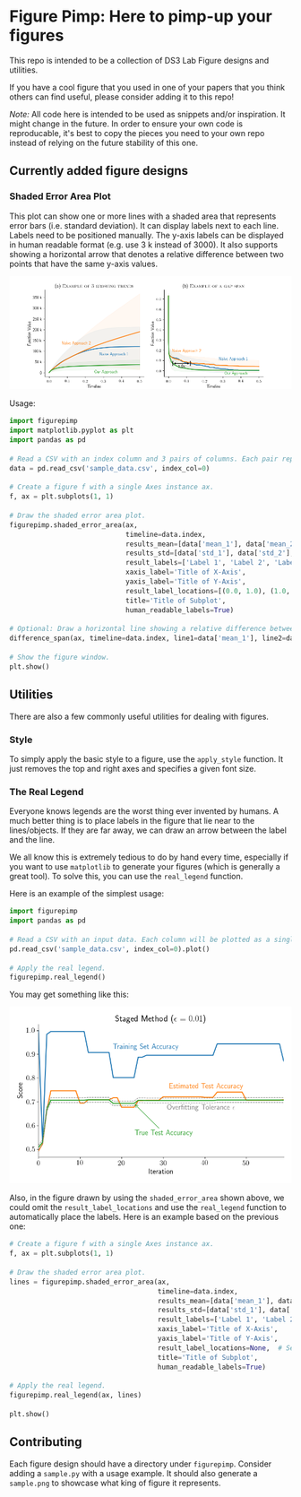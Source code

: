 # Figure Pimp: Here to pimp-up your figures

This repo is intended to be a collection of DS3 Lab Figure designs and utilities.

If you have a cool figure that you used in one of your papers that you think others can find useful, please consider adding it to this repo!

*Note:* All code here is intended to be used as snippets and/or inspiration. It might change in the future. In order to ensure your own code is reproducable, it's best to copy the pieces you need to your own repo instead of relying on the future stability of this one.

## Currently added figure designs

### Shaded Error Area Plot

This plot can show one or more lines with a shaded area that represents error bars (i.e. standard deviation). It can display labels next to each line. Labels need to be positioned manually. The y-axis labels can be displayed in human readable format (e.g. use 3 k instead of 3000). It also supports showing a horizontal arrow that denotes a relative difference between two points that have the same y-axis values.

![Plot Example](figurepimp/shaded_error_area/sample.png)

Usage:

```python
import figurepimp
import matplotlib.pyplot as plt
import pandas as pd

# Read a CSV with an index column and 3 pairs of columns. Each pair represents a mean and std value series.
data = pd.read_csv('sample_data.csv', index_col=0)

# Create a figure f with a single Axes instance ax.
f, ax = plt.subplots(1, 1)

# Draw the shaded error area plot.
figurepimp.shaded_error_area(ax,
                             timeline=data.index,
                             results_mean=[data['mean_1'], data['mean_2'], data['mean_3']],
                             results_std=[data['std_1'], data['std_2'], data['std_3']],
                             result_labels=['Label 1', 'Label 2', 'Label 3'],
                             xaxis_label='Title of X-Axis',
                             yaxis_label='Title of Y-Axis',
                             result_label_locations=[(0.0, 1.0), (1.0, 1.0), (1.0, 0.0)],
                             title='Title of Subplot',
                             human_readable_labels=True)

# Optional: Draw a horizontal line showing a relative difference between two points on the two lines.
difference_span(ax, timeline=data.index, line1=data['mean_1'], line2=data['mean_2'], cutoff_value=0.07)

# Show the figure window.
plt.show()

```

## Utilities

There are also a few commonly useful utilities for dealing with figures.

### Style

To simply apply the basic style to a figure, use the `apply_style` function. It just removes the top and right
axes and specifies a given font size.

### The Real Legend

Everyone knows legends are the worst thing ever invented by humans. A much better thing is to place labels in the
figure that lie near to the lines/objects. If they are far away, we can draw an arrow between the label and the
line.

We all know this is extremely tedious to do by hand every time, especially if you want to use `matplotlib` to
generate your figures (which is generally a great tool). To solve this, you can use the `real_legend` function.

Here is an example of the simplest usage:

```python
import figurepimp
import pandas as pd

# Read a CSV with an input data. Each column will be plotted as a single line, with the column name as a label.
pd.read_csv('sample_data.csv', index_col=0).plot()

# Apply the real legend.
figurepimp.real_legend()

```

You may get something like this:

![Plot Example](img/legend-example.png)

Also, in the figure drawn by using the `shaded_error_area` shown above, we could omit the `result_label_locations`
and use the `real_legend` function to automatically place the labels. Here is an example based on the previous one:

```python
# Create a figure f with a single Axes instance ax.
f, ax = plt.subplots(1, 1)

# Draw the shaded error area plot.
lines = figurepimp.shaded_error_area(ax,
                                     timeline=data.index,
                                     results_mean=[data['mean_1'], data['mean_2'], data['mean_3']],
                                     results_std=[data['std_1'], data['std_2'], data['std_3']],
                                     result_labels=['Label 1', 'Label 2', 'Label 3'],
                                     xaxis_label='Title of X-Axis',
                                     yaxis_label='Title of Y-Axis',
                                     result_label_locations=None,  # Set this to None.
                                     title='Title of Subplot',
                                     human_readable_labels=True)

# Apply the real legend.
figurepimp.real_legend(ax, lines)

plt.show()

```

## Contributing

Each figure design should have a directory under `figurepimp`. Consider adding a `sample.py` with a usage example. It should also generate a `sample.png` to showcase what king of figure it represents.
